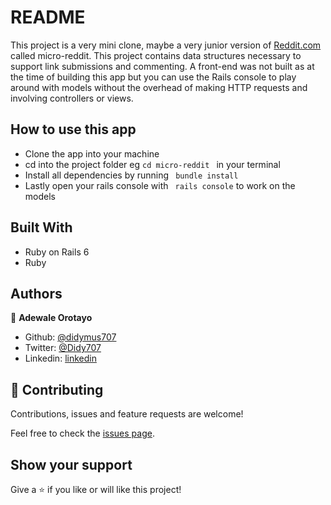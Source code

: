 # README

This project is a very mini clone, maybe a very junior version of [Reddit.com](http://www.reddit.com) called micro-reddit. This project contains data structures necessary to support link submissions and commenting. A front-end was not built as at the time of building this app but you can use the Rails console to play around with models without the overhead of making HTTP requests and involving controllers or views.

## How to use this app

- Clone the app into your machine 
- cd into the project folder eg `cd micro-reddit ` in your terminal
- Install all dependencies by running ` bundle install`
- Lastly open your rails console with ` rails console` to work on the models

## Built With

- Ruby on Rails 6
- Ruby

## Authors

👤 **Adewale Orotayo**

- Github: [@didymus707](https://github.com/didymus707)
- Twitter: [@Didy707](https://twitter.com/didy707)
- Linkedin: [linkedin](https://linkedin.com/adewale-thomas-orotayo)

## 🤝 Contributing

Contributions, issues and feature requests are welcome!

Feel free to check the [issues page](https://github.com/didymus707/Enumerable-Methods/issues).

## Show your support

Give a ⭐️ if you like or will like this project!

